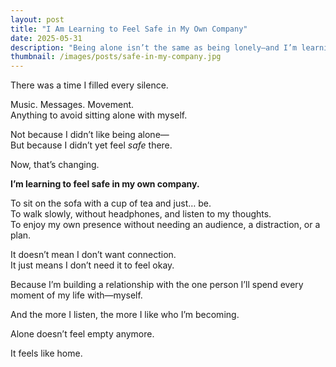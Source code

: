 ```yaml
---
layout: post
title: "I Am Learning to Feel Safe in My Own Company"
date: 2025-05-31
description: "Being alone isn’t the same as being lonely—and I’m learning to love the difference."
thumbnail: /images/posts/safe-in-my-company.jpg
---
```


There was a time I filled every silence.

Music. Messages. Movement.  
Anything to avoid sitting alone with myself.

Not because I didn’t like being alone—  
But because I didn’t yet feel *safe* there.

Now, that’s changing.

**I’m learning to feel safe in my own company.**

To sit on the sofa with a cup of tea and just… be.  
To walk slowly, without headphones, and listen to my thoughts.  
To enjoy my own presence without needing an audience, a distraction, or a plan.

It doesn’t mean I don’t want connection.  
It just means I don’t need it to feel okay.

Because I’m building a relationship with the one person I’ll spend every moment of my life with—myself.

And the more I listen, the more I like who I’m becoming.

Alone doesn’t feel empty anymore.

It feels like home.
